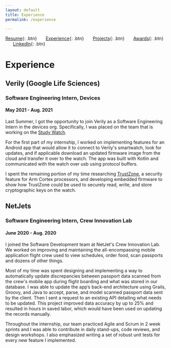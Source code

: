 ```yaml
---
layout: default
title: Experience
permalink: /experience

---
```


[Resume](./assets/docs/Karan_Sodhi_Resume.pdf){: .btn}
&nbsp;&nbsp;&nbsp;&nbsp;&nbsp;&nbsp;[Experience](/experience.md){: .btn}
&nbsp;&nbsp;&nbsp;&nbsp;&nbsp;&nbsp;[Projects](/projects.md){: .btn}
&nbsp;&nbsp;&nbsp;&nbsp;&nbsp;&nbsp;[Awards](/awards.md){: .btn}
&nbsp;&nbsp;&nbsp;&nbsp;&nbsp;&nbsp;[LinkedIn](https://www.linkedin.com/in/ksodhi2){: .btn}

# Experience

## Verily (Google Life Sciences)
### Software Engineering Intern, Devices
#### May 2021 - Aug. 2021

Last Summer, I got the opportunity to join Verily as a Software Engineering Intern in the devices org. Specifically, I was placed on the team that is working on the [Study Watch](https://verily.com/solutions/study-watch/). 

For the first part of my internship, I worked on implementing features for an Android app that would allow it to connect to Verily's smartwatch, look for updates, and if applicable download an updated firmware image from the cloud and transfer it over to the watch. The app was built with Kotlin and communicated with the watch over usb using protocol buffers.

I spent the remaining portion of my time researching [TrustZone](https://developer.arm.com/ip-products/security-ip/trustzone), a security feature for Arm Cortex processors, and developing embedded firmware to show how TrustZone could be used to securely read, write, and store cryptographic keys on the watch. 


## NetJets
### Software Engineering Intern, Crew Innovation Lab
#### June 2020 - Aug. 2020
I joined the Software Development team at NetJet's Crew Innovation Lab. We worked on improving and maintaining the all-encompassing mobile application flight crew used to view schedules, order food, scan passports and dozens of other things.

Most of my time was spent designing and implementing a way to automatically update discrepancies between passport data scanned from the crew's mobile app during flight boarding and what was stored in our database. I was able to update the app’s back-end architecture using Grails, Groovy, and Java to accept, parse, and model scanned passport data sent by the client. Then I sent a request to an existing API detailing what needs to be updated. This project improved data accuracy by up to 25% and resulted in hours in saved labor, which would have been used on updating the records manually. 

Throughout the internship, our team practiced Agile and Scrum in 2 week sprints and I was able to contribute in daily stand-ups, code reviews, and design workshops. I also emphasized writing a set of robust unit tests for every new feature I implemented.
